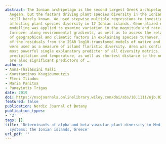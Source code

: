 ```yaml
---
abstract: The Ionian archipelago is the second largest Greek archipelago after the
  Aegean, but the factors driving plant species diversity in the Ionian islands are
  still barely known. We used stepwise multiple regressions to investigate the factors
  affecting plant species diversity in 17 Ionian islands. Generalized dissimilarity
  modelling was applied to examine variation in the magnitude and rate of species
  turnover along environmental gradients, as well as to assess the relative importance
  of geographical and climatic factors in explaining species turnover. The values
  of the residuals from the ISAR log10‐transfomed models of native and endemic taxa
  were used as a measure of island floristic diversity. Area was confirmed to be the
  most powerful single explanatory predictor of all diversity metrics. Mean annual
  precipitation and temperature, as well as shortest distance to the nearest island
  are also significant predictors of …
authors:
- Anna‐Thalassini Valli
- Konstantinos Kougioumoutzis
- Eleni Iliadou
- Maria Panitsa
- Panayiotis Trigas
date: 2019
doi: https://nsojournals.onlinelibrary.wiley.com/doi/abs/10.1111/njb.02156
featured: false
publication: Nordic Journal of Botany
publication_types:
- '2'
tags: []
title: 'Determinants of alpha and beta vascular plant diversity in Mediterranean island
  systems: the Ionian islands, Greece'
url_pdf: ''
---
```

